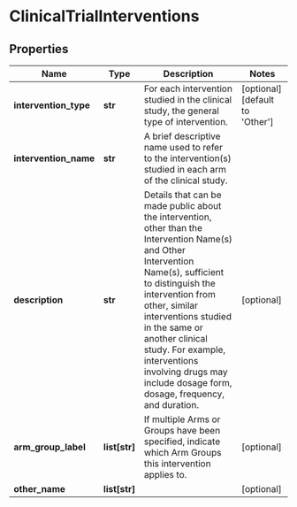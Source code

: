 # ClinicalTrialInterventions

## Properties
Name | Type | Description | Notes
------------ | ------------- | ------------- | -------------
**intervention_type** | **str** | For each intervention studied in the clinical study, the general type of intervention. | [optional] [default to 'Other']
**intervention_name** | **str** | A brief descriptive name used to refer to the intervention(s) studied in each arm of the clinical study. | 
**description** | **str** | Details that can be made public about the intervention, other than the Intervention Name(s) and Other Intervention Name(s), sufficient to distinguish the intervention from other, similar interventions studied in the same or another clinical study. For example, interventions involving drugs may include dosage form, dosage, frequency, and duration. | [optional] 
**arm_group_label** | **list[str]** | If multiple Arms or Groups have been specified, indicate which Arm Groups this intervention applies to. | [optional] 
**other_name** | **list[str]** |  | [optional] 



